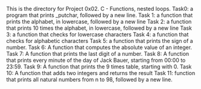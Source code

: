 This is the directory for Project 0x02. C - Functions, nested loops.
Task0: a program that prints _putchar, followed by a new line.
Task 1: a function that prints the alphabet, in lowercase, followed by a new line
Task 2: a function that prints 10 times the alphabet, in lowercase, followed by a new line
Task 3: a function that checks for lowercase characters
Task 4: a function that checks for alphabetic characters
Task 5: a function that prints the sign of a number.
Task 6: A function that computes the absolute value of an integer.
Task 7: A function that prints the last digit of a number.
Task 8: A function that prints every minute of the day of Jack Bauer, starting from 00:00 to 23:59.
Task 9: A function that prints the 9 times table, starting with 0.
Task 10: A function that adds two integers and returns the result
Task 11: function that prints all natural numbers from n to 98, followed by a new line.